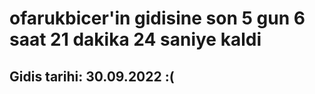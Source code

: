 # ofarukbicer'in gidisine son 5 gun 6 saat 21 dakika 24 saniye kaldi

## Gidis tarihi: 30.09.2022 :(